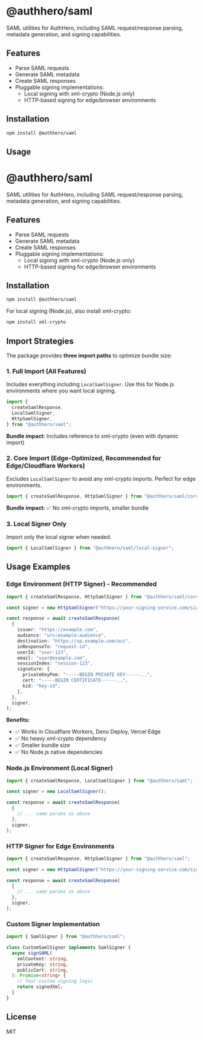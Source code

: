 # @authhero/saml

SAML utilities for AuthHero, including SAML request/response parsing, metadata generation, and signing capabilities.

## Features

- Parse SAML requests
- Generate SAML metadata
- Create SAML responses
- Pluggable signing implementations:
  - Local signing with xml-crypto (Node.js only)
  - HTTP-based signing for edge/browser environments

## Installation

```bash
npm install @authhero/saml
```

## Usage

# @authhero/saml

SAML utilities for AuthHero, including SAML request/response parsing, metadata generation, and signing capabilities.

## Features

- Parse SAML requests
- Generate SAML metadata
- Create SAML responses
- Pluggable signing implementations:
  - Local signing with xml-crypto (Node.js only)
  - HTTP-based signing for edge/browser environments

## Installation

```bash
npm install @authhero/saml
```

For local signing (Node.js), also install xml-crypto:

```bash
npm install xml-crypto
```

## Import Strategies

The package provides **three import paths** to optimize bundle size:

### 1. Full Import (All Features)

Includes everything including `LocalSamlSigner`. Use this for Node.js environments where you want local signing.

```typescript
import {
  createSamlResponse,
  LocalSamlSigner,
  HttpSamlSigner,
} from "@authhero/saml";
```

**Bundle impact:** Includes reference to xml-crypto (even with dynamic import)

### 2. Core Import (Edge-Optimized, **Recommended for Edge/Cloudflare Workers**)

Excludes `LocalSamlSigner` to avoid any xml-crypto imports. Perfect for edge environments.

```typescript
import { createSamlResponse, HttpSamlSigner } from "@authhero/saml/core";
```

**Bundle impact:** ✅ No xml-crypto imports, smaller bundle

### 3. Local Signer Only

Import only the local signer when needed.

```typescript
import { LocalSamlSigner } from "@authhero/saml/local-signer";
```

## Usage Examples

### Edge Environment (HTTP Signer) - **Recommended**

```typescript
import { createSamlResponse, HttpSamlSigner } from "@authhero/saml/core";

const signer = new HttpSamlSigner("https://your-signing-service.com/sign");

const response = await createSamlResponse(
  {
    issuer: "https://example.com",
    audience: "urn:example:audience",
    destination: "https://sp.example.com/acs",
    inResponseTo: "request-id",
    userId: "user-123",
    email: "user@example.com",
    sessionIndex: "session-123",
    signature: {
      privateKeyPem: "-----BEGIN PRIVATE KEY-----...",
      cert: "-----BEGIN CERTIFICATE-----...",
      kid: "key-id",
    },
  },
  signer,
);
```

**Benefits:**

- ✅ Works in Cloudflare Workers, Deno Deploy, Vercel Edge
- ✅ No heavy xml-crypto dependency
- ✅ Smaller bundle size
- ✅ No Node.js native dependencies

### Node.js Environment (Local Signer)

```typescript
import { createSamlResponse, LocalSamlSigner } from "@authhero/saml";

const signer = new LocalSamlSigner();

const response = await createSamlResponse(
  {
    // ... same params as above
  },
  signer,
);
```

### HTTP Signer for Edge Environments

```typescript
import { createSamlResponse, HttpSamlSigner } from "@authhero/saml";

const signer = new HttpSamlSigner("https://your-signing-service.com/sign");

const response = await createSamlResponse(
  {
    // ... same params as above
  },
  signer,
);
```

### Custom Signer Implementation

```typescript
import { SamlSigner } from "@authhero/saml";

class CustomSamlSigner implements SamlSigner {
  async signSAML(
    xmlContent: string,
    privateKey: string,
    publicCert: string,
  ): Promise<string> {
    // Your custom signing logic
    return signedXml;
  }
}
```

## License

MIT
